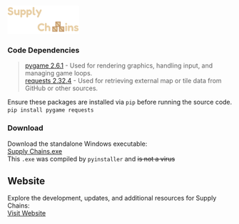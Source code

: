 ![Supply Chains Logo](https://github.com/Tiger0-o/Supply-Chains/blob/2e07c42c27b43bbc1407e7566b9ac57106b33da4/Logo%20UI.png)

### Code Dependencies
> [pygame 2.6.1](https://www.pygame.org/news) - Used for rendering graphics, handling input, and managing game loops.\
> [requests 2.32.4](https://pypi.org/project/requests/) - Used for retrieving external map or tile data from GitHub or other sources.

Ensure these packages are installed via `pip` before running the source code.\
`pip install pygame requests`

### Download
Download the standalone Windows executable:\
[Supply Chains.exe](https://drive.google.com/file/d/1QexjMr_ONlBk3CwN_0qDebRHZ2b0Nheb/view?usp=sharing)\
This `.exe` was compiled by `pyinstaller` and ~~is not a virus~~

## Website
Explore the development, updates, and additional resources for Supply Chains: \
[Visit Website](https://tiger0-o.github.io/)
